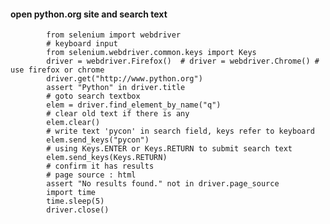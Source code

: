 #### open python.org site and search text

            from selenium import webdriver
            # keyboard input
            from selenium.webdriver.common.keys import Keys
            driver = webdriver.Firefox()  # driver = webdriver.Chrome() # use firefox or chrome
            driver.get("http://www.python.org")
            assert "Python" in driver.title
            # goto search textbox
            elem = driver.find_element_by_name("q")
            # clear old text if there is any
            elem.clear()
            # write text 'pycon' in search field, keys refer to keyboard
            elem.send_keys("pycon")
            # using Keys.ENTER or Keys.RETURN to submit search text
            elem.send_keys(Keys.RETURN)
            # confirm it has results
            # page source : html
            assert "No results found." not in driver.page_source
            import time
            time.sleep(5)
            driver.close()
